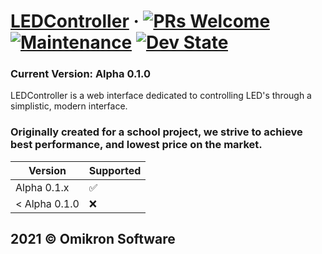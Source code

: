 
# [LEDController](https://github.com/CalRL/LEDController) &middot; [![PRs Welcome](https://img.shields.io/badge/PRs-welcome-brightgreen.svg)](https://reactjs.org/docs/how-to-contribute.html#your-first-pull-request) [![Maintenance](https://img.shields.io/maintenance/yes/2021?label=Maintained)](https://github.com/CalRL/LEDController/) [![Dev State](https://img.shields.io/badge/Development%20state-Alpha-crimson)]()

### Current Version: Alpha 0.1.0
LEDController is a web interface dedicated to controlling LED's through a simplistic, modern interface.

### Originally created for a school project, we strive to achieve best performance, and lowest price on the market.

| Version | Supported          |
| ------- | ------------------ |
| Alpha 0.1.x   | :white_check_mark: |
| < Alpha 0.1.0   | :x:                |


## 2021 © Omikron Software

